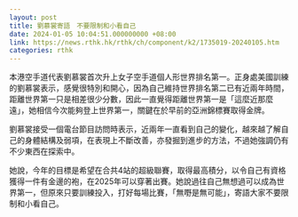```yaml
---
layout: post
title: 劉慕裳寄語　不要限制和小看自己
date: 2024-01-05 10:04:51.000000000 +08:00
link: https://news.rthk.hk/rthk/ch/component/k2/1735019-20240105.htm
categories: rthk
---
```


本港空手道代表劉慕裳首次升上女子空手道個人形世界排名第一。正身處美國訓練的劉慕裳表示，感覺很特別和開心，因為自己維持世界排名第二已有近兩年時間，距離世界第一只是相差很少分數，因此一直覺得距離世界第一是「這麼近那麼遠」，她相信今次能夠登上世界第一，關鍵在於早前的亞洲錦標賽取得金牌。

劉慕裳接受一個電台節目訪問時表示，近兩年一直看到自己的變化，越來越了解自己的身體結構及弱項，在表現上不斷改善，亦發掘到進步的方法，不過她強調仍有不少東西在探索中。

她說，今年的目標是希望在合共4站的超級聯賽，取得最高積分，以令自己有資格獲得一件有金邊的袍，在2025年可以穿著出賽。她說過往自己無想過可以成為世界第一，但原來只要訓練投入，打好每場比賽，「無嘢是無可能」，寄語大家不要限制和小看自己。
